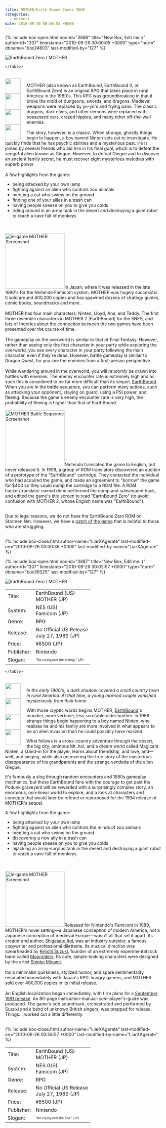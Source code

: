 ```yaml
---
title: MOTHER/Earth Bound Index 2008
categories:
  - mother1
date: 2010-09-26 00:00:05 +0000
---
```

{% include box-open.html box-id="3886" title="New Box, Edit me :(" author-id="307" timestamp="2010-09-26 00:00:05 +0000" type="norm" dbname="box24603" last-modified-by="127" %}
<div class="gameinfo">
	<img src="title.png" alt="EarthBound Zero / MOTHER" />
	<table>
		<tr>
			<td class="label">Title:</td>
			<td>EarthBound (US)<br />MOTHER (JP)</td>
		</tr>
		<tr>
			<td class="label">System:</td>
			<td>NES (US)<br />Famicom (JP)</td>
		</tr>
		<tr>
			<td class="label">Genre:</td>
			<td>RPG</td>
		</tr>
		<tr>
			<td class="label">Release:</td>
			<td>No Official US Release<br />July 27, 1989 (JP)</td>
		</tr>
		<tr>
			<td class="label">Price:</td>
			<td>¥6500 (JP)</td>
		</tr>
		<tr>
			<td class="label">Publisher:</td>
			<td>Nintendo</td>
		</tr>
		<tr>
			<td class="label">Slogan:</td>
			<td><font size="1">"No crying until the ending." (JP)</font></td>
		</tr>

	</table>
</div><br />
<div style="float: left; width: 55px; margin: 0 1em 0 0;">
<a class="picleft" href="images/screenshots/garbagepick.png" title="Free Bottle Rockets!"><img src="images/screenshots/garbagepickt.png" width="50" height="50" /></a><br /><a class="picleft" href="images/screenshots/finalstarmen.png" title="Last Starmen"><img src="images/screenshots/finalstarment.png" width="50" height="50" /></a><br /><a class="picleft" href="images/screenshots/nintenthegraverobber.png" title="Casket Opening"><img src="images/screenshots/nintenthegraverobbert.png" width="50" height="50" /></a><br /><a class="picleft" href="images/screenshots/swimcat.png" title="Swimming Cat"><img src="images/screenshots/swimcatt.png" width="50" height="50" /></a><br />
</div>

<p>MOTHER (also known as EarthBound, EarthBound 0, or EarthBound Zero) is an original RPG that takes place in rural America in the 1980's. This RPG was groundbreaking in that it broke the mold of dungeons, swords, and dragons. Medieval weapons were replaced by yo-yo's and frying pans. The classic dragons, dark elves, and other demons were replaced with possessed cars, crazed hippies, and many other off-the-wall enemies.<br />
<br />
The story, however, is a classic. When strange, ghostly things begin to happen, a boy named Ninten sets out to investigate. He quickly finds that he has psychic abilities and a mysterious past. He is joined by several friends who aid him in his final goal, which is to defeat the vengeful alien known as Giegue. However, to defeat Giegue and to discover an ancient family secret, he must recover eight mysterious melodies with superb power.
<br /><br />
A few highlights from the game:<br />
<ul>
 <li>being attacked by your own lamp</li>
 <li>fighting against an alien who controls zoo animals</li>
 <li>meeting a cat who swims on the ground</li>
 <li>finding one of your allies in a trash can</li>
 <li>having people sneeze on you to give you colds</li>
 <li>riding around in an army tank in the desert and destroying a giant robot to reach a cave full of monkeys</li>
</ul>
<br /><br />
<img src="mary.png" width="192" height="180" alt="In-game MOTHER Screenshot" class="picright" />In Japan, where it was released in the late 1980's for the Nintendo Famicom system, MOTHER was hugely successful. It sold around 400,000 copies and has spawned dozens of strategy guides, comic books, soundtracks and more.<br />
<br />
MOTHER has four main characters: Ninten, Lloyd, Ana, and Teddy. The first three resemble characters in MOTHER 2 (EarthBound) for the SNES, and lots of theories about the connection between the two games have been presented over the course of time.<br />
<br />
The gameplay on the overworld is similar to that of Final Fantasy. However, rather than seeing only the first character in your party while exploring the overworld, you see every character in your party following the main character, even if they're dead. However, battle gameplay is similar to Dragon Quest, for you see the enemies from a first-person perspective.<br />
<br />
While wandering around in the overworld, you will randomly be drawn into battles with enemies. The enemy encounter rate is extremely high and as such this is considered to be far more difficult than its sequel, <a href="http://starmen.net/mother2/">EarthBound</a>. When you are in the battle sequence, you can perform many actions, such as attacking your opponent, staying on guard, using a PSI power, and fleeing. Because the game's enemy encounter rate is very high, the probability of fleeing is higher than that of EarthBound.<br />
<br />
<img src="battle.png" width="192" height="180" alt="MOTHER Battle Sequence Screenshot" class="picright" />Nintendo translated the game to English, but never released it. In 1998, a group of ROM translators discovered an auction of a prototype of the "EarthBound" cartridge. They contacted the individual who had acquired the game, and made an agreement to "borrow" the game for $400 so they could dump the cartridge to a ROM file. A ROM hacker/translator named demi performed the dump and subsequent hack, and edited the game's title screen to read "EarthBound Zero" (to avoid confusion with MOTHER 2, whose English name was "EarthBound").<br />
<br />

Due to legal reasons, we do not have the EarthBound Zero ROM on Starmen.Net. However, we have a <a href="http://starmen.net/vote/vote.php?id=17876">patch of the game</a> that is helpful to those who are struggling.</p>
<br class="cleary" />
{% include box-close.html author-name="LiarXAgerate" last-modified-on="2010-09-26 00:00:36 +0000" last-modified-by-name="LiarXAgerate" %}

{% include box-open.html box-id="3887" title="New Box, Edit me :(" author-id="307" timestamp="2010-09-26 00:02:57 +0000" type="norm" dbname="box39325" last-modified-by="127" %}
<div class="gameinfo">
	<img src="title.png" alt="EarthBound Zero / MOTHER" />
	<table>
		<tr>
			<td class="label">Title:</td>
			<td>EarthBound (US)<br />MOTHER (JP)</td>
		</tr>
		<tr>
			<td class="label">System:</td>
			<td>NES (US)<br />Famicom (JP)</td>
		</tr>
		<tr>
			<td class="label">Genre:</td>
			<td>RPG</td>
		</tr>
		<tr>
			<td class="label">Release:</td>
			<td>No Official US Release<br />July 27, 1989 (JP)</td>
		</tr>
		<tr>
			<td class="label">Price:</td>
			<td>¥6500 (JP)</td>
		</tr>
		<tr>
			<td class="label">Publisher:</td>
			<td>Nintendo</td>
		</tr>
		<tr>
			<td class="label">Slogan:</td>
			<td><font size="1">"No crying until the end." (JP)</font></td>
		</tr>

	</table>
</div><br />
<div style="float: left; width: 55px; margin: 0 1em 0 0;">
<a class="picleft" href="images/screenshots/garbagepick.png" title="Free Bottle Rockets!"><img src="images/screenshots/garbagepickt.png" width="50" height="50" /></a><br /><a class="picleft" href="images/screenshots/finalstarmen.png" title="Last Starmen"><img src="images/screenshots/finalstarment.png" width="50" height="50" /></a><br /><a class="picleft" href="images/screenshots/nintenthegraverobber.png" title="Casket Opening"><img src="images/screenshots/nintenthegraverobbert.png" width="50" height="50" /></a><br /><a class="picleft" href="images/screenshots/swimcat.png" title="Swimming Cat"><img src="images/screenshots/swimcatt.png" width="50" height="50" /></a><br />
</div>
<p><em>In the early 1900's, a dark shadow covered a small country town in rural America. At that time, a young married couple vanished mysteriously from their home.</em></p>

<p>With those cryptic words begins MOTHER, <a href="http://starmen.net/mother2">EarthBound</a>'s moodier, more verbose, less scrutable older brother. In 1989 strange things begin happening to a boy named Ninten, who realizes he and his family are more involved in what appears to be an alien invasion than he could possibly have realized.</p>

<p>What follows is a cross-country adventure through the desert, the big city, ominous Mt. Itoi, and a dream world called Magicant. Ninten, a stand-in for the player, learns about friendship, and love, and—well, and singing, while also uncovering the true story of the mysterious disappearance of his grandparents and the strange vendetta of the alien Giegue.</p>

<p>It's famously a slog through random encounters and 1980s gameplay mechanics, but those EarthBound fans with the courage to get past the Podunk graveyard will be rewarded with a surprisingly complex story, an enormous, non-linear world to explore, and a look at characters and concepts that would later be refined or repurposed for the 1994 release of MOTHER's sequel.</p>

<p>
A few highlights from the game:
<ul>
 <li>being attacked by your own lamp</li>
 <li>fighting against an alien who controls the minds of zoo animals</li>
 <li>meeting a cat who swims on the ground</li>
 <li>discovering a new ally in a trash can</li>
 <li>having people sneeze on you to give you colds</li>
 <li>hijacking an army-surplus tank in the desert and destroying a giant robot to reach a cave full of monkeys.</li>
</ul>
<br /><br />
<img src="mary.png" width="192" height="180" alt="In-game MOTHER Screenshot" class="picright" />Released for Nintendo's Famicom in 1989, MOTHER's novel setting—a Japanese conception of modern America, not a Japanese conception of medieval Europe—wasn't all that set it apart. Its creator and author, <a href="http://starmen.net/credits/shigesatoitoi.php">Shigesato Itoi</a>, was an industry outsider, a famous copywriter and professional dilettante. Its musical direction was spearheaded by <a href="http://starmen.net/credits/keiichisuzuki.php">Keiichi Suzuki</a>, founder of an extremely experimental rock band called <a href="http://www.youtube.com/watch?v=pldpl5Zf_J4">Moonriders</a>. Its cute, simple-looking characters were designed by the artist <a href="http://starmen.net/credits/shinbominami.php">Shinbo Minami</a>.<br />
<br />
Itoi's minimalist quirkiness, stylized humor, and spare sentimentality resonated immediately with Japan's RPG-hungry gamers, and MOTHER sold over 400,000 copies in its initial release.<br />
<br />
An English localization began immediately, with firm plans for a <a href="http://starmen.net/mother1/images/publication/eb0preview.jpg">September 1991 release</a>. An 80-page instruction-manual-<em>cum</em>-player's-guide was produced. The game's odd soundtrack, orchestrated and performed by Suzuki and a band of unknown British singers, was prepped for release. Things… worked out a little differently. <br />
</p>
<br class="cleary" />
{% include box-close.html author-name="LiarXAgerate" last-modified-on="2010-09-26 00:58:57 +0000" last-modified-by-name="LiarXAgerate" %}
